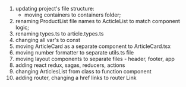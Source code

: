1. updating project's file structure:
   - moving containers to containers folder;
2. renaming ProductList file names to ActicleList to match component logic;
3. renaming types.ts to article.types.ts
4. changing all var's to const
5. moving ArticleCard as a separate component to ArticleCard.tsx
6. moving number formatter to separate utils.ts file
7. moving layout components to separate files - header, footer, app
8. adding react redux, sagas, reducers, actions
9. changing ArticlesList from class to function component
10. adding router, changing a href links to router Link
